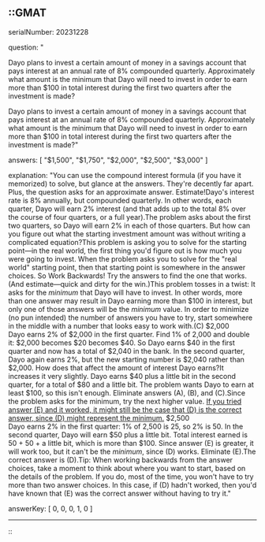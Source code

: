 ::GMAT
---


serialNumber: 20231228

question: "<p>Dayo plans to invest a certain amount of money in a savings account that pays interest at an annual rate of 8% compounded quarterly. Approximately what amount is the minimum that Dayo will need to invest in order to earn more than $100 in total interest during the first two quarters after the investment is made?</p>Dayo plans to invest a certain amount of money in a savings account that pays interest at an annual rate of 8% compounded quarterly. Approximately what amount is the minimum that Dayo will need to invest in order to earn more than $100 in total interest during the first two quarters after the investment is made?"

answers: [
  "$1,500",
  "$1,750",
  "$2,000",
  "$2,500",
  "$3,000"
]

explanation: "You can use the compound interest formula (if you have it memorized) to solve, but glance at the answers. They're decently far apart. Plus, the question asks for an approximate answer. Estimate!Dayo's interest rate is 8% annually, but compounded quarterly. In other words, each quarter, Dayo will earn 2% interest (and that adds up to the total 8% over the course of four quarters, or a full year).The problem asks about the first two quarters, so Dayo will earn 2% in each of those quarters. But how can you figure out what the starting investment amount was without writing a complicated equation?This problem is asking you to solve for the starting point—in the real world, the first thing you'd figure out is how much you were going to invest. When the problem asks you to solve for the \"real world\" starting point, then that starting point is somewhere in the answer choices. So Work Backwards! Try the answers to find the one that works. (And estimate—quick and dirty for the win.)This problem tosses in a twist: It asks for the <i>minimum</i> that Dayo will have to invest. In other words, more than one answer may result in Dayo earning more than $100 in interest, but only one of those answers will be the <i>minimum</i> value. In order to minimize (no pun intended) the number of answers you have to try, start somewhere in the middle with a number that looks easy to work with.(C) $2,000<br>Dayo earns 2% of $2,000 in the first quarter. Find 1% of 2,000 and double it: $2,000 becomes $20 becomes $40. So Dayo earns $40 in the first quarter and now has a total of $2,040 in the bank. In the second quarter, Dayo again earns 2%, but the new starting number is $2,040 rather than $2,000. How does that affect the amount of interest Dayo earns?It increases it very slightly. Dayo earns $40 plus a little bit in the second quarter, for a total of $80 and a little bit. The problem wants Dayo to earn at least $100, so this isn't enough. Eliminate answers (A), (B), and (C).Since the problem asks for the minimum, try the next higher value. [If you tried answer (E) and it worked, it might still be the case that (D) is the correct answer, since (D) might represent the minimum.](D) $2,500<br>Dayo earns 2% in the first quarter: 1% of 2,500 is 25, so 2% is 50. In the second quarter, Dayo will earn $50 plus a little bit. Total interest earned is 50 + 50 + a little bit, which is more than $100. Since answer (E) is greater, it will work too, but it can't be the <i>minimum</i>, since (D) works. Eliminate (E).The correct answer is (D).Tip: When working backwards from the answer choices, take a moment to think about where you want to start, based on the details of the problem. If you do, most of the time, you won't have to try more than two answer choices. In this case, if (D) hadn't worked, then you'd have known that (E) was the correct answer without having to try it."

answerKey: [
  0, 
  0, 
  0, 
  1, 
  0
]



---
::